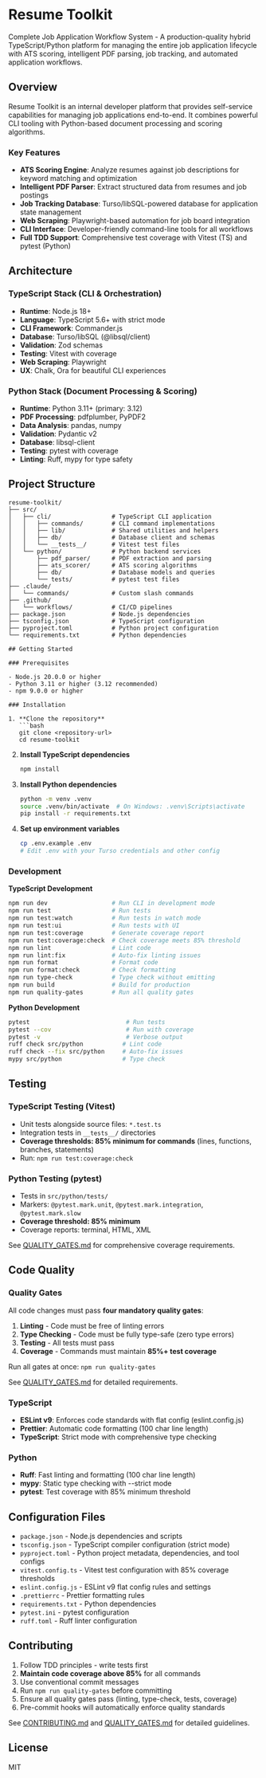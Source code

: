 # Resume Toolkit

Complete Job Application Workflow System - A production-quality hybrid TypeScript/Python platform for managing the entire job application lifecycle with ATS scoring, intelligent PDF parsing, job tracking, and automated application workflows.

## Overview

Resume Toolkit is an internal developer platform that provides self-service capabilities for managing job applications end-to-end. It combines powerful CLI tooling with Python-based document processing and scoring algorithms.

### Key Features

- **ATS Scoring Engine**: Analyze resumes against job descriptions for keyword matching and optimization
- **Intelligent PDF Parser**: Extract structured data from resumes and job postings
- **Job Tracking Database**: Turso/libSQL-powered database for application state management
- **Web Scraping**: Playwright-based automation for job board integration
- **CLI Interface**: Developer-friendly command-line tools for all workflows
- **Full TDD Support**: Comprehensive test coverage with Vitest (TS) and pytest (Python)

## Architecture

### TypeScript Stack (CLI & Orchestration)
- **Runtime**: Node.js 18+
- **Language**: TypeScript 5.6+ with strict mode
- **CLI Framework**: Commander.js
- **Database**: Turso/libSQL (@libsql/client)
- **Validation**: Zod schemas
- **Testing**: Vitest with coverage
- **Web Scraping**: Playwright
- **UX**: Chalk, Ora for beautiful CLI experiences

### Python Stack (Document Processing & Scoring)
- **Runtime**: Python 3.11+ (primary: 3.12)
- **PDF Processing**: pdfplumber, PyPDF2
- **Data Analysis**: pandas, numpy
- **Validation**: Pydantic v2
- **Database**: libsql-client
- **Testing**: pytest with coverage
- **Linting**: Ruff, mypy for type safety

## Project Structure

```
resume-toolkit/
├── src/
│   ├── cli/                 # TypeScript CLI application
│   │   ├── commands/        # CLI command implementations
│   │   ├── lib/             # Shared utilities and helpers
│   │   ├── db/              # Database client and schemas
│   │   └── __tests__/       # Vitest test files
│   └── python/              # Python backend services
│       ├── pdf_parser/      # PDF extraction and parsing
│       ├── ats_scorer/      # ATS scoring algorithms
│       ├── db/              # Database models and queries
│       └── tests/           # pytest test files
├── .claude/
│   └── commands/            # Custom slash commands
├── .github/
│   └── workflows/           # CI/CD pipelines
├── package.json             # Node.js dependencies
├── tsconfig.json            # TypeScript configuration
├── pyproject.toml           # Python project configuration
└── requirements.txt         # Python dependencies

## Getting Started

### Prerequisites

- Node.js 20.0.0 or higher
- Python 3.11 or higher (3.12 recommended)
- npm 9.0.0 or higher

### Installation

1. **Clone the repository**
   ```bash
   git clone <repository-url>
   cd resume-toolkit
   ```

2. **Install TypeScript dependencies**
   ```bash
   npm install
   ```

3. **Install Python dependencies**
   ```bash
   python -m venv .venv
   source .venv/bin/activate  # On Windows: .venv\Scripts\activate
   pip install -r requirements.txt
   ```

4. **Set up environment variables**
   ```bash
   cp .env.example .env
   # Edit .env with your Turso credentials and other config
   ```

### Development

**TypeScript Development**
```bash
npm run dev                  # Run CLI in development mode
npm run test                 # Run tests
npm run test:watch           # Run tests in watch mode
npm run test:ui              # Run tests with UI
npm run test:coverage        # Generate coverage report
npm run test:coverage:check  # Check coverage meets 85% threshold
npm run lint                 # Lint code
npm run lint:fix             # Auto-fix linting issues
npm run format               # Format code
npm run format:check         # Check formatting
npm run type-check           # Type check without emitting
npm run build                # Build for production
npm run quality-gates        # Run all quality gates
```

**Python Development**
```bash
pytest                           # Run tests
pytest --cov                     # Run with coverage
pytest -v                        # Verbose output
ruff check src/python           # Lint code
ruff check --fix src/python     # Auto-fix issues
mypy src/python                 # Type check
```

## Testing

### TypeScript Testing (Vitest)
- Unit tests alongside source files: `*.test.ts`
- Integration tests in `__tests__/` directories
- **Coverage thresholds: 85% minimum for commands** (lines, functions, branches, statements)
- Run: `npm run test:coverage:check`

### Python Testing (pytest)
- Tests in `src/python/tests/`
- Markers: `@pytest.mark.unit`, `@pytest.mark.integration`, `@pytest.mark.slow`
- **Coverage threshold: 85% minimum**
- Coverage reports: terminal, HTML, XML

See [QUALITY_GATES.md](./QUALITY_GATES.md) for comprehensive coverage requirements.

## Code Quality

### Quality Gates

All code changes must pass **four mandatory quality gates**:

1. **Linting** - Code must be free of linting errors
2. **Type Checking** - Code must be fully type-safe (zero type errors)
3. **Testing** - All tests must pass
4. **Coverage** - Commands must maintain **85%+ test coverage**

Run all gates at once: `npm run quality-gates`

See [QUALITY_GATES.md](./QUALITY_GATES.md) for detailed requirements.

### TypeScript
- **ESLint v9**: Enforces code standards with flat config (eslint.config.js)
- **Prettier**: Automatic code formatting (100 char line length)
- **TypeScript**: Strict mode with comprehensive type checking

### Python
- **Ruff**: Fast linting and formatting (100 char line length)
- **mypy**: Static type checking with --strict mode
- **pytest**: Test coverage with 85% minimum threshold

## Configuration Files

- `package.json` - Node.js dependencies and scripts
- `tsconfig.json` - TypeScript compiler configuration (strict mode)
- `pyproject.toml` - Python project metadata, dependencies, and tool configs
- `vitest.config.ts` - Vitest test configuration with 85% coverage thresholds
- `eslint.config.js` - ESLint v9 flat config rules and settings
- `.prettierrc` - Prettier formatting rules
- `requirements.txt` - Python dependencies
- `pytest.ini` - pytest configuration
- `ruff.toml` - Ruff linter configuration

## Contributing

1. Follow TDD principles - write tests first
2. **Maintain code coverage above 85%** for all commands
3. Use conventional commit messages
4. Run `npm run quality-gates` before committing
5. Ensure all quality gates pass (linting, type-check, tests, coverage)
6. Pre-commit hooks will automatically enforce quality standards

See [CONTRIBUTING.md](./CONTRIBUTING.md) and [QUALITY_GATES.md](./QUALITY_GATES.md) for detailed guidelines.

## License

MIT
